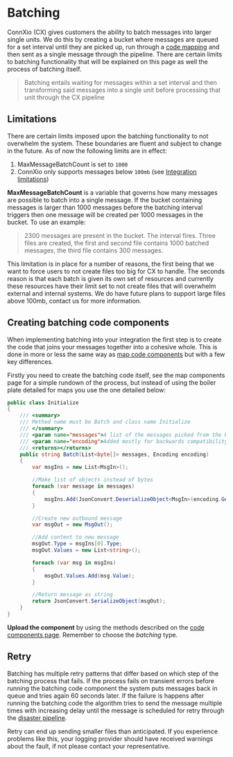 # Batching

ConnXio (CX) gives customers the ability to batch messages into larger single units. We do this by creating a bucket where messages are queued for a set interval until they are picked up, run through a [code mapping](/Transformation/code-components) and then sent as a single message through the pipeline. There are certain limits to batching functionality that will be explained on this page as well the process of batching itself.

> Batching entails waiting for messages within a set interval and then transforming said messages into a single unit before processing that unit through the CX pipeline

## Limitations

There are certain limits imposed upon the batching functionality to not overwhelm the system. These boundaries are fluent and subject to change in the future. As of now the following limits are in effect:

1. MaxMessageBatchCount is set to `1000`
2. ConnXio only supports messages below `100mb` (see [Integration limitations](/adapters/inbound/azure-storage#Limitations))

**MaxMessageBatchCount** is a variable that governs how many messages are possible to batch into a single message. If the bucket containing messages is larger than 1000 messages before the batching interval triggers then one message will be created per 1000 messages in the bucket. To use an example:

> 2300 messages are present in the bucket. The interval fires. Three files are created, the first and second file contains 1000 batched messages, the third file contains 300 messages.

This limitation is in place for a number of reasons, the first being that we want to force users to not create files too big for CX to handle. The seconds reason is that each batch is given its own set of resources and currently these resources have their limit set to not create files that will overwhelm external and internal systems. We do have future plans to support large files above 100mb, contact us for more information.

## Creating batching code components

When implementing batching into your integration the first step is to create the code that joins your messages together into a cohesive whole. This is done in more or less the same way as [map code components](/Transformation/Code-Components) but with a few key differences.

Firstly you need to create the batching code itself, see the map components page for a simple rundown of the process, but instead of using the boiler plate detailed for maps you use the one detailed below:

```csharp
public class Initialize
{
    /// <summary>
    /// Method name must be Batch and class name Initialize
    /// </summary>
    /// <param name="messages">A list of the messages picked from the bucket in bytes</param>
    /// <param name="encoding">Added mostly for backwards compatibility, is always utf-8</param>
    /// <returns></returns>
    public string Batch(List<byte[]> messages, Encoding encoding)
    {
        var msgIns = new List<MsgIn>();

        //Make list of objects instead of bytes
        foreach (var message in messages)
        {
            msgIns.Add(JsonConvert.DeserializeObject<MsgIn>(encoding.GetString(message)));
        }

        //Create new outbound message
        var msgOut = new MsgOut();

        //Add content to new message
        msgOut.Type = msgIns[0].Type;
        msgOut.Values = new List<string>();

        foreach (var msg in msgIns)
        {
            msgOut.Values.Add(msg.Value);
        }

        //Return message as string
        return JsonConvert.SerializeObject(msgOut);
    }
}
```

**Upload the component** by using the methods described on the [code components page](/Transformation/Code-Components). Remember to choose the *batching* type.

## Retry

Batching has multiple retry patterns that differ based on which step of the batching process that fails. If the process fails on transient errors before running the batching code component the system puts messages back in queue and tries again 60 seconds later. If the failure is happens after running the batching code the algorithm tries to send the message multiple times with increasing delay until the message is scheduled for retry through the [disaster pipeline](/Retry).

Retry can end up sending smaller files than anticipated. If you experience problems like this, your logging provider should have received warnings about the fault, if not please contact your representative.
